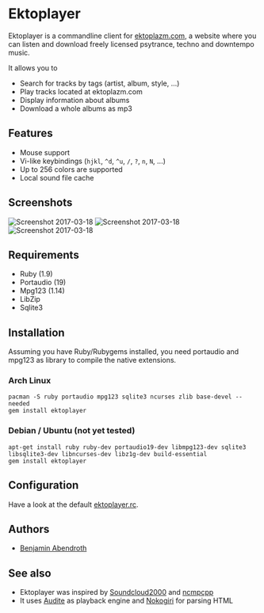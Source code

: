 # Ektoplayer

Ektoplayer is a commandline client for [ektoplazm.com](http://www.ektoplazm.com), a website where you can listen and download freely licensed psytrance, techno and downtempo music. 

It allows you to
  * Search for tracks by tags (artist, album, style, ...)
  * Play tracks located at ektoplazm.com
  * Display information about albums
  * Download a whole albums as mp3

## Features

  * Mouse support
  * Vi-like keybindings (`hjkl`, `^d`, `^u`, `/`, `?`, `n`, `N`, ...)
  * Up to 256 colors are supported
  * Local sound file cache

## Screenshots

![Screenshot 2017-03-18](http://pixelbanane.de/yafu/1384751165/ekto1.gif)
![Screenshot 2017-03-18](http://pixelbanane.de/yafu/3868182865/ekto2.gif)
![Screenshot 2017-03-18](http://pixelbanane.de/yafu/2446075869/ekto3.gif)

## Requirements

  * Ruby (1.9)
  * Portaudio (19)
  * Mpg123 (1.14)
  * LibZip
  * Sqlite3 

## Installation

Assuming you have Ruby/Rubygems installed, you need portaudio and mpg123 as
library to compile the native extensions.

### Arch Linux

    pacman -S ruby portaudio mpg123 sqlite3 ncurses zlib base-devel --needed
    gem install ektoplayer

### Debian / Ubuntu (not yet tested)

    apt-get install ruby ruby-dev portaudio19-dev libmpg123-dev sqlite3 libsqlite3-dev libncurses-dev libz1g-dev build-essential
    gem install ektoplayer

## Configuration

Have a look at the default [ektoplayer.rc](https://github.com/braph/ektoplayer/blob/master/doc/ektoplayer.rc).

## Authors

  * [Benjamin Abendroth](https://github.com/braph)

## See also

  * Ektoplayer was inspired by [Soundcloud2000](https://github.com/grobie/soundcloud2000) and [ncmpcpp](https://github.com/arybczak/ncmpcpp)
  * It uses [Audite](https://github.com/georgi/audite) as playback engine and [Nokogiri](http://www.nokogiri.org/) for parsing HTML
